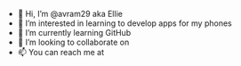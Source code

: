 - 👋 Hi, I’m @avram29 aka Ellie
- 👀 I’m interested in learning to develop apps for my phones 
- 🌱 I’m currently learning GitHub
- 💞️ I’m looking to collaborate on 
- 📫 You can reach me at    

<!---
avram29/avram29 is a ✨ special ✨ repository because its `README.md` (this file) appears on your GitHub profile.
You can click the Preview link to take a look at your changes.
--->
